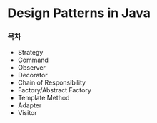 # Design Patterns in Java

### 목차

- Strategy
- Command
- Observer
- Decorator
- Chain of Responsibility
- Factory/Abstract Factory
- Template Method
- Adapter
- Visitor
